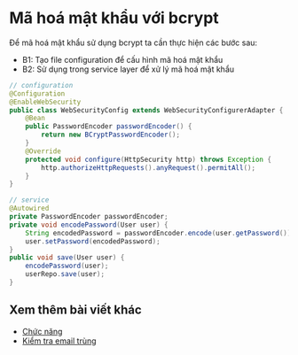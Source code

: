 # Mã hoá mật khẩu với bcrypt

Để mã hoá mật khẩu sử dụng bcrypt ta cần thực hiện các bước sau:

- B1: Tạo file configuration để cấu hình mã hoá mật khẩu
- B2: Sử dụng trong service layer để xử lý mã hoá mật khẩu

```java
// configuration
@Configuration
@EnableWebSecurity
public class WebSecurityConfig extends WebSecurityConfigurerAdapter {
    @Bean
    public PasswordEncoder passwordEncoder() {
        return new BCryptPasswordEncoder();
    }
    @Override
    protected void configure(HttpSecurity http) throws Exception {
        http.authorizeHttpRequests().anyRequest().permitAll();
    }
}

// service
@Autowired
private PasswordEncoder passwordEncoder;
private void encodePassword(User user) {
    String encodedPassword = passwordEncoder.encode(user.getPassword());
    user.setPassword(encodedPassword);
}
public void save(User user) {
    encodePassword(user);
    userRepo.save(user);
}
```

## Xem thêm bài viết khác

- [Chức năng](Day011.md)
- [Kiểm tra email trùng](Day015.md)